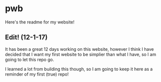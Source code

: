 # pwb
Here's the readme for my website!


## Edit! (12-1-17)
It has been a great 12 days working on this website, however I think I have decided that I want my first website to be simplier than what I have, so I am going to let this repo go.

I learned a lot from building this though, so I am going to keep it here as a reminder of my first (true) repo!
